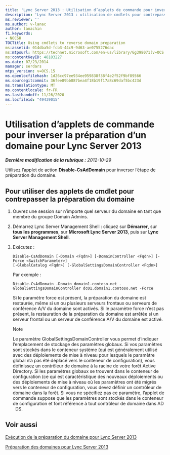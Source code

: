 ```yaml
---
title: 'Lync Server 2013 : Utilisation d’applets de commande pour inverser la préparation d’un domaine'
description: 'Lync Server 2013 : utilisation de cmdlets pour contrepasser la préparation du domaine.'
ms.reviewer: ''
ms.author: v-lanac
author: lanachin
f1.keywords:
- NOCSH
TOCTitle: Using cmdlets to reverse domain preparation
ms:assetid: 014dba5d-fcb3-44c9-9d63-ae0755276dac
ms:mtpsurl: https://technet.microsoft.com/en-us/library/Gg398071(v=OCS.15)
ms:contentKeyID: 48183227
ms.date: 07/23/2014
manager: serdars
mtps_version: v=OCS.15
ms.openlocfilehash: 1d26cc97ee934ee959838f38f4e2f52f9bf89566
ms.sourcegitcommit: 36fee89bb887bea4f18b19f17a8c69daf5bc423d
ms.translationtype: MT
ms.contentlocale: fr-FR
ms.lasthandoff: 11/26/2020
ms.locfileid: "49439015"
---
```

# <a name="using-cmdlets-to-reverse-domain-preparation-for-lync-server-2013"></a>Utilisation d’applets de commande pour inverser la préparation d’un domaine pour Lync Server 2013

<div data-xmlns="http://www.w3.org/1999/xhtml">

<div class="topic" data-xmlns="http://www.w3.org/1999/xhtml" data-msxsl="urn:schemas-microsoft-com:xslt" data-cs="https://msdn.microsoft.com/">

<div data-asp="https://msdn2.microsoft.com/asp">



</div>

<div id="mainSection">

<div id="mainBody">

<span> </span>

_**Dernière modification de la rubrique :** 2012-10-29_

Utilisez l’applet de action **Disable-CsAdDomain** pour inverser l’étape de préparation du domaine.

<div>

## <a name="to-use-cmdlets-to-reverse-domain-preparation"></a>Pour utiliser des applets de cmdlet pour contrepasser la préparation du domaine

1.  Ouvrez une session sur n’importe quel serveur du domaine en tant que membre du groupe Domain Admins.

2.  Démarrez Lync Server Management Shell : cliquez sur **Démarrer**, sur **tous les programmes**, sur **Microsoft Lync Server 2013**, puis sur **Lync Server Management Shell**.

3.  Exécutez :
    
        Disable-CsAdDomain [-Domain <Fqdn>] [-DomainController <Fqdn>] [-Force <SwitchParameter>] 
        [-GlobalCatalog <Fqdn>] [-GlobalSettingsDomainController <Fqdn>] 
    
    Par exemple :
    
        Disable-CsAdDomain -Domain domain1.contoso.net -GlobalSettingsDomainController dc01.domain1.contoso.net -Force
    
    Si le paramètre force est présent, la préparation du domaine est restaurée, même si un ou plusieurs serveurs frontaux ou serveurs de conférence A/V du domaine sont activés. Si le paramètre force n’est pas présent, la restauration de la préparation du domaine est arrêtée si un serveur frontal ou un serveur de conférence A/V du domaine est activé.
    
    <div>
    

    > [!NOTE]  
    > Le paramètre GlobalSettingsDomainController vous permet d’indiquer l’emplacement de stockage des paramètres globaux. Si vos paramètres sont stockés dans le conteneur système (qui est généralement utilisé avec des déploiements de mise à niveau pour lesquels le paramètre global n’a pas été déplacé vers le conteneur de configuration), vous définissez un contrôleur de domaine à la racine de votre forêt Active Directory. Si les paramètres globaux se trouvent dans le conteneur de configuration (ce qui est caractéristique des nouveaux déploiements ou des déploiements de mise à niveau où les paramètres ont été migrés vers le conteneur de configuration, vous devez définir un contrôleur de domaine dans la forêt. Si vous ne spécifiez pas ce paramètre, l’applet de commande suppose que les paramètres sont stockés dans le conteneur de configuration et font référence à tout contrôleur de domaine dans AD &nbsp; DS.

    
    </div>

</div>

<div>

## <a name="see-also"></a>Voir aussi


[Exécution de la préparation du domaine pour Lync Server 2013](lync-server-2013-running-domain-preparation.md)  


[Préparation des domaines pour Lync Server 2013](lync-server-2013-preparing-domains.md)  
  

</div>

</div>

<span> </span>

</div>

</div>

</div>

